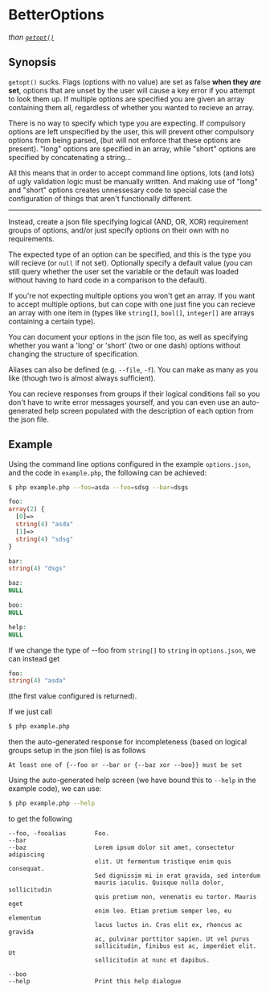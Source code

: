 # BetterOptions
*than [`getopt()`](http://php.net/manual/en/function.getopt.php)*

## Synopsis
`getopt()` sucks. Flags (options with no value) are set as false
**when they *are* set**,
options that are unset by the user will cause a key error if you attempt to look them up.
If multiple options are specified you are given an array containing them all,
regardless of whether you wanted to recieve an array.

There is no way to specify which type you are expecting. If compulsory options
are left unspecified by the user, this will prevent other compulsory options
from being parsed, (but will not enforce that these options are present).
"long" options are specified in an array, while "short" options are specified
by concatenating a string...

All this means that in order to accept command line options, lots (and lots) of
ugly validation logic must be manually written. And making use of "long" and
"short" options creates unnessesary code to special case the configuration of
things that aren't functionally different.

---

Instead, create a json file specifying logical (AND, OR, XOR) requirement groups
of options, and/or just specify options on their own with no requirements.

The expected type of an option can be specified, and this is the type you will
recieve (or `null` if not set). Optionally specify a default value (you can
still query whether the user set the variable or the default was loaded without
having to hard code in a comparison to the default).

If you're not expecting multiple options you won't get an array. If you want to
accept multiple options, but can cope with one just fine you can recieve an
array with one item in (types like `string[]`, `bool[]`, `integer[]` are arrays
containing a certain type).

You can document your options in the json file too, as well as specifying
whether you want a 'long' or 'short' (two or one dash) options without changing
the structure of specification.

Aliases can also be defined (e.g. `--file`, `-f`). You can make as many as you
like (though two is almost always sufficient).

You can recieve responses from groups if their logical conditions fail so you
don't have to write error messages yourself, and you can even use an
auto-generated help screen populated with the description of each option from
the json file.

## Example
Using the command line options configured in the example `options.json`,
and the code in `example.php`, the following can be achieved:

```bash
$ php example.php --foo=asda --foo=sdsg --bar=dsgs
```

```php
foo:
array(2) {
  [0]=>
  string(4) "asda"
  [1]=>
  string(4) "sdsg"
}

bar:
string(4) "dsgs"

baz:
NULL

boo:
NULL

help:
NULL
```

If we change the type of --foo from `string[]` to `string` in `options.json`,
we can instead get

```php
foo:
string(4) "asda"
```

(the first value configured is returned).

If we just call

```bash
$ php example.php
```

then the auto-generated response for incompleteness (based on logical groups
setup in the json file) is as follows

```
At least one of {--foo or --bar or {--baz xor --boo}} must be set
```

Using the auto-generated help screen (we have bound this to `--help` in the
example code), we can use:

```bash
$ php example.php --help
```
to get the following
```
--foo, -fooalias        Foo.
--bar
--baz                   Lorem ipsum dolor sit amet, consectetur adipiscing
                        elit. Ut fermentum tristique enim quis consequat.
                        Sed dignissim mi in erat gravida, sed interdum
                        mauris iaculis. Quisque nulla dolor, sollicitudin
                        quis pretium non, venenatis eu tortor. Mauris eget
                        enim leo. Etiam pretium semper leo, eu elementum
                        lacus luctus in. Cras elit ex, rhoncus ac gravida
                        ac, pulvinar porttitor sapien. Ut vel purus
                        sollicitudin, finibus est ac, imperdiet elit. Ut
                        sollicitudin at nunc et dapibus.

--boo
--help                  Print this help dialogue
```


